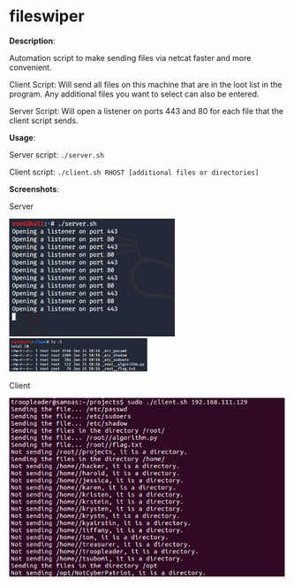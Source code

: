 # fileswiper

__Description__:

Automation script to make sending files via netcat faster and more convenient.

Client Script:
Will send all files on this machine that are in the loot list in the program.
Any additional files you want to select can also be entered.

Server Script:
Will open a listener on ports 443 and 80 for each file that the client script sends.


__Usage__:

Server script: `./server.sh`

Client script: `./client.sh RHOST [additional files or directories]`


__Screenshots__:

Server

   <img src="Images/server1.jpg" width = "300">  <img src="Images/image.png" width = "250">
  
Client

   <img src="Images/client.png" width = "500">
